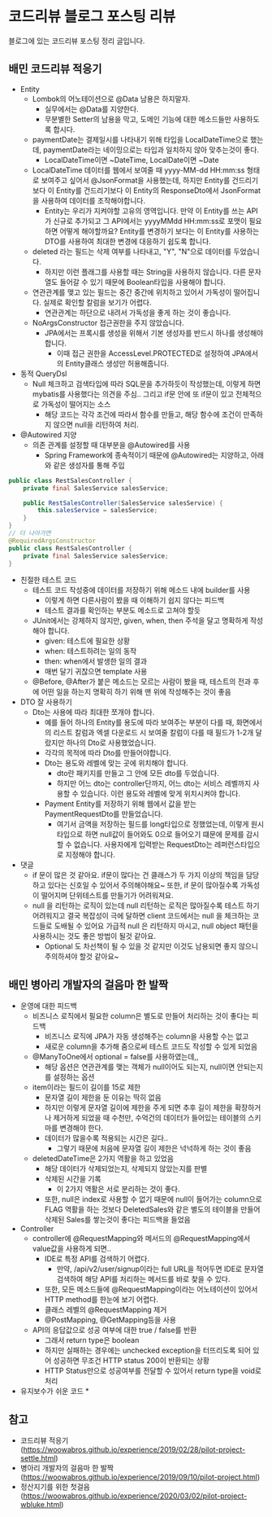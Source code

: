 # 코드리뷰 블로그 포스팅 리뷰

블로그에 있는 코드리뷰 포스팅 정리 글입니다.

## 배민 코드리뷰 적응기

* Entity
  * Lombok의 어노테이션으로 @Data 남용은 하지말자.
    * 실무에서는 @Data를 지양한다.
    * 무분별한 Setter의 남용을 막고, 도메인 기능에 대한 메소드들만 사용하도록 합시다.
  * paymentDate는 결제일시를 나타내기 위해 타입을 LocalDateTime으로 했는데, paymentDate라는 네이밍으로는 타입과 일치하지 않아 맞추는것이 좋다.
    * LocalDateTime이면 ~DateTime, LocalDate이면 ~Date
  * LocalDateTime 데이터를 웹에서 보여줄 때 yyyy-MM-dd HH:mm:ss 형태로 보여주고 싶어서 @JsonFormat을 사용했는데, 하지만 Entity를 건드리기보다 이 Entity를 건드리기보다 이 Entity의 ResponseDto에서 JsonFormat을 사용하여 데이터를 조작해야합니다.
    * Entity는 우리가 지켜야할 고유의 영역입니다. 만약 이 Entity를 쓰는 API가 신규로 추가되고 그 API에서는 yyyyMMdd HH:mm:ss로 포맷이 필요하면 어떻게 해야할까요? Entity를 변경하기 보다는 이 Entity를 사용하는 DTO를 사용하여 최대한 변경에 대응하기 쉽도록 합니다.
  * deleted 라는 필드는 삭제 여부를 나타내고, "Y", "N"으로 데이터를 두었습니다.
    * 하지만 이런 플래그를 사용할 때는 String을 사용하지 않습니다. 다른 문자열도 들어갈 수 있기 때문에 Boolean타입을 사용해야 합니다.
  * 연관관계를 맺고 있는 필드는 중간 중간에 위치하고 있어서 가독성이 떨어집니다. 실제로 확인할 칼럼을 보기가 어렵다.
    * 연관관계는 하단으로 내려서 가독성을 좋게 하는 것이 좋습니다.
  * NoArgsConstructor 접근권한을 주지 않았습니다.
    * JPA에서는 프록시를 생성을 위해서 기본 생성자를 반드시 하나를 생성해야 합니다.
      * 이때 접근 권한을 AccessLevel.PROTECTED로 설정하여 JPA에서의 Entity클래스 생성만 허용해줍니다.
* 동적 QueryDsl
  * Null 체크하고 검색타입에 따라 SQL문을 추가하듯이 작성했는데, 이렇게 하면 mybatis를 사용했다는 의견을 주심.. 그리고 if문 안에 또 if문이 있고 전체적으로 가독성이 떨어지는 소스
    * 해당 코드는 각각 조건에 따라서 함수를 만들고, 해당 함수에 조건이 만족하지 않으면 null을 리턴하여 처리.
* @Autowired 지양
  * 의존 관계를 설정할 때 대부분을 @Autowired를 사용
    * Spring Framework에 종속적이기 때문에 @Autowired는 지양하고, 아래와 같은 생성자를 통해 주입
```java
public class RestSalesController {
    private final SalesService salesService;

    public RestSalesController(SalesService salesService) {
        this.salesService = salesService;
    }
}
// 더 나아가면
@RequiredArgsConstructor
public class RestSalesController {
    private final SalesService salesService;
}
```

* 친절한 테스트 코드
  * 테스트 코드 작성중에 데이터를 저장하기 위해 메소드 내에 builder를 사용
    * 이렇게 하면 다른사람이 봤을 때 이해하기 쉽지 않다는 피드백
    * 테스트 결과를 확인하는 부분도 메소드로 고쳐야 할듯
  * JUnit에서는 강제하지 않지만, given, when, then 주석을 달고 명확하게 작성해야 합니다.
    * given: 테스트에 필요한 상황
    * when: 테스트하려는 일의 동작
    * then: when에서 발생한 일의 결과
    * 매번 달기 귀찮으면 template 사용
  * @Before, @After가 붙은 메소드는 모르는 사람이 봤을 때, 테스트의 전과 후에 어떤 일을 하는지 명확히 하기 위해 맨 위에 작성해주는 것이 좋음
* DTO  잘 사용하기
  * Dto는 사용에 따라 최대한 쪼개야 합니다.
    * 예를 들어 하나의 Entity를 용도에 따라 보여주는 부분이 다를 때, 화면에서의 리스트 칼럼과 엑셀 다운로드 시 보여줄 칼럼이 다를 때 필드가 1-2개 달랐지만 하나의 Dto로 사용했었습니다.
    * 각각의 목적에 따라 Dto를 만들어야합니다.
    * Dto는 용도와 레벨에 맞는 곳에 위치해야 합니다.
      * dto란 패키지를 만들고 그 안에 모든 dto를 두었습니다.
      * 하지만 어느 dto는 controller단까지, 어느 dto는 서비스 레벨까지 사용할 수 있습니다. 이런 용도와 레벨에 맞게 위치시켜야 합니다.
    * Payment Entity를 저장하기 위해 웹에서 값을 받는 PaymentRequestDto를 만들었습니다.
      * 여기서 금액을 저장하는 필드를 long타입으로 정했었는데, 이렇게 원시타입으로 하면 null값이 들어와도 0으로 들어오기 떄문에 문제를 감시할 수 없습니다. 사용자에게 입력받는 RequestDto는 레퍼런스타입으로 지정해야 합니다.
* 댓글
  * if 문이 많은 것 같아요. if문이 많다는 건 클래스가 두 가지 이상의 책임을 담당하고 있다는 신호일 수 있어서 주의해야해요~ 또한, if 문이 많아질수록 가독성이 떨어지며 단위테스트를 만들기가 어려워져요.
  * null 을 리턴하는 로직이 있는데 null 리턴하는 로직은 많아질수록 테스트 하기 어려워지고 결국 복잡성이 극에 달하면 client 코드에서는 null 을 체크하는 코드들로 도배될 수 있어요 가급적 null 은 리턴하지 마시고, null object 패턴을 사용하시는 것도 좋은 방법이 될것 같아요.
    * Optional 도 차선책이 될 수 있을 것 같지만 이것도 남용되면 좋지 않으니 주의하셔야 할것 같아요~

## 배민 병아리 개발자의 걸음마 한 발짝

* 운영에 대한 피드백
  * 비즈니스 로직에서 필요한 column은 별도로 만들어 처리하는 것이 좋다는 피드백
    * 비즈니스 로직에 JPA가 자동 생성해주는 column을 사용할 수는 없고
    * 새로운 column을 추가해 줌으로써 테스트 코드도 작성할 수 있게 되었음
  * @ManyToOne에서 optional = false를 사용하였는데,,
    * 해당 옵션은 연관관계를 맺는 객체가 null이어도 되는지, null이면 안되는지를 설정하는 옵션
  * item이라는 필드이 길이를 15로 제한
    * 문자열 길이 제한을 둔 이유는 딱히 없음
    * 하지만 이렇게 문자열 길이에 제한을 주게 되면 추후 길이 제한을 확장하거나 제거하게 되었을 때 수천만, 수억건의 데이터가 들어있는 테이블의 스키마를 변경해야 한다.
    * 데이터가 많을수록 적용되는 시간은 길다..
      * 그렇기 때문에 처음에 문자열 길이 제한은 넉넉하게 하는 것이 좋음
  * deletedDateTime은 2가지 역활을 하고 있었음
    * 해당 데이터가 삭제되었는지, 삭제되지 않았는지를 판별
    * 삭제된 시간을 기록
      * 이 2가지 역활은 서로 분리하는 것이 좋다.
    * 또한, null은 index로 사용할 수 없기 때문에 null이 들어가는 column으로 FLAG 역활을 하는 것보다 DeletedSales와 같은 별도의 테이블을 만들어 삭제된 Sales를 쌓는것이 좋다는 피드백을 들었음
* Controller
  * controller에 @RequestMapping와 메서드의 @RequestMapping에서 value값을 사용하게 되면..
    * IDE로 특정 API를 검색하기 어렵다.
      * 만약, /api/v2/user/signup이라는 full URL을 적어두면 IDE로 문자열 검색하여 해당 API를 처리하는 메서드를 바로 찾을 수 있다.
    * 또한, 모든 메소드들에 @RequestMapping이라는 어노테이션이 있어서 HTTP method를 한눈에 보기 어렵다.
    * 클래스 레벨의 @RequestMapping 제거
    * @PostMapping, @GetMapping등을 사용
  * API의 응답값으로 성공 여부에 대한 true / false를 반환
    * 그래서 return type은 boolean
    * 하지만 실패하는 경우에는 unchecked exception을 터뜨리도록 되어 있어 성공하면 무조건 HTTP status 200이 반환되는 상황
    * HTTP Status만으로 성공여부를 전달할 수 있어서 return type을 void로 처리
* 유지보수가 쉬운 코드
  * 

## 참고
* 코드리뷰 적응기(https://woowabros.github.io/experience/2019/02/28/pilot-project-settle.html)
* 병아리 개발자의 걸음마 한 발짝(https://woowabros.github.io/experience/2019/09/10/pilot-project.html)
* 정산지기를 위한 첫걸음(https://woowabros.github.io/experience/2020/03/02/pilot-project-wbluke.html)
